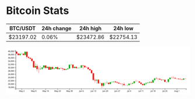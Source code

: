 # Bitcoin Stats

BTC/USDT|24h change|24h high|24h low|
|---|---|---|---|
|$23197.02|0.06%|$23472.86|$22754.13|

<img src="./chart.svg">
